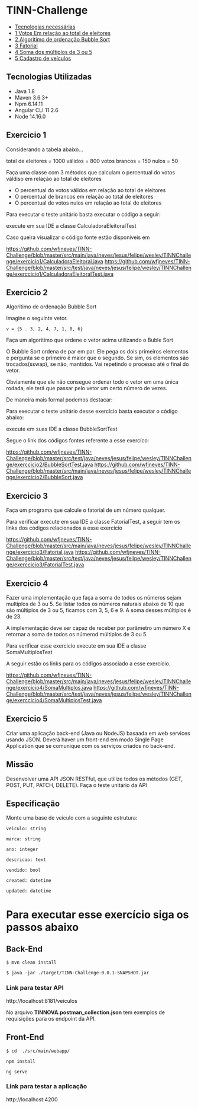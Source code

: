 # TINN-Challenge

* [Tecnologias necessárias](#tecnologias-utilizadas)
* [1 Votos Em relação ao total de eleitores](#exercicio-1)
* [2 Algoritimo de ordenação Bubble Sort](#exercicio-2)
* [3 Fatorial](#exercicio-3)
* [4 Soma dos múltiplos de 3 ou 5](#exercicio-4)
* [5 Cadastro de veículos](#exercicio-5)
 
 
 ## Tecnologias Utilizadas
 
 * Java 1.8
 * Maven 3.6.3+
 * Npm 6.14.11
 * Angular CLI 11.2.6
 * Node 14.16.0
 
 
 ## Exercicio 1
 

  Considerando a tabela abaixo...
  
  total de eleitores = 1000
  válidos = 800
  votos brancos = 150
  nulos = 50
  
 Faça uma classe com 3 métodos que calculam o percentual do votos váldiso em relação ao total de eleitores
  * O percentual do votos válidos em relação ao total de eleitores
  * O percentual de brancos em relação ao total de eleitores
  * O percentual de votos nulos em relação ao total de eleitores
  
  Para executar o teste unitário basta executar o código a seguir:
  
  execute em sua IDE a classe CalculadoraEleitoralTest
  
  Caso queira visualizar o código fonte estão disponiveis em 
  
  https://github.com/wfjneves/TINN-Challenge/blob/master/src/main/java/neves/jesus/felipe/wesley/TINNChallenge/exercicio1/CalculadoraEleitoral.java
  https://github.com/wfjneves/TINN-Challenge/blob/master/src/test/java/neves/jesus/felipe/wesley/TINNChallenge/exerccicio1/CalculadoraEleitoralTest.java
  
 ## Exercicio 2
 
 Algoritimo de ordenação Bubble Sort
 
 Imagine o seguinte vetor.
 
 `v = {5 . 3, 2, 4, 7, 1, 0, 6}`
 
 Faça um algoritimo que ordene o vetor acima utilizando o Buble Sort
 
 O Bubble Sort ordena de par em par.  Ele pega os dois primeiros elementos e pergunta se o primeiro é maior que o segundo. Se sim, os elementos são trocados(sswap), se não, mantidos. Vai repetindo o processo até o final do vetor.
 
 Obviamente que ele não consegue ordenar todo o vetor em uma única rodada, ele terá que passar pelo vetor um certo número de vezes.
 
 De maneira mais formal podemos destacar:
 
 Para executar o teste unitário desse exercício basta executar o código abaixo:
 
 
 execute em suas IDE a classe BubbleSortTest
 
 Segue o link dos códigos fontes referente a esse exercíco:
 
 https://github.com/wfjneves/TINN-Challenge/blob/master/src/test/java/neves/jesus/felipe/wesley/TINNChallenge/exerccicio2/BubbleSortTest.java
 https://github.com/wfjneves/TINN-Challenge/blob/master/src/main/java/neves/jesus/felipe/wesley/TINNChallenge/exercicio2/BubbleSort.java
 
 
 ## Exercicio 3
 
 Faça um programa que calcule o fatorial de um número qualquer.
 
 Para verificar execute em sua IDE a classe FatorialTest, a seguir tem os links dos códigos relacionados a esse exercício
 
 https://github.com/wfjneves/TINN-Challenge/blob/master/src/main/java/neves/jesus/felipe/wesley/TINNChallenge/exercicio3/Fatorial.java
 https://github.com/wfjneves/TINN-Challenge/blob/master/src/test/java/neves/jesus/felipe/wesley/TINNChallenge/exerccicio3/FatorialTest.java
 
 
 
 ## Exercicio 4
 
 
 Fazer uma implementação que faça a soma de todos os números sejam multiplos de 3 ou 5.
 Se listar todos os números naturais abaixo de 10 que são múltiplos de 3 ou 5, ficamos com 3, 5, 6 e 9. A soma desses múltiplos é de 23.
 
 A implementação deve ser capaz de receber por parâmetro um número X e retornar a soma de todos os númerod múltiplos de 3 ou 5.
 
 
 Para verificar esse exercicío execute em sua IDE a classe SomaMultiplosTest
 
 A seguir estão os links para os códigos associado a esse exercício.
 
 https://github.com/wfjneves/TINN-Challenge/blob/master/src/main/java/neves/jesus/felipe/wesley/TINNChallenge/exercicio4/SomaMultiplos.java 
 https://github.com/wfjneves/TINN-Challenge/blob/master/src/test/java/neves/jesus/felipe/wesley/TINNChallenge/exerccicio4/SomaMultiplosTest.java
 
 
## Exercicio 5

Criar uma aplicação back-end (Java ou NodeJS) basaada em web services usando JSON.
Deverá haver um front-end em modo Single Page Application que se comunique com os serviços criados no back-end.

## Missão

Desenvolver uma API JSON RESTful, que utilize todos os métodos (GET, POST, PUT, PATCH, DELETE). Faça o teste unitário da API

## Especificação

Monte uma base de veículo com a seguinte estrutura:

<p><code>veiculo: string</code></p>
<p><code>marca: string</code></p>
<p><code>ano: integer</code></p>
<p><code>descricao: text</code></p>
<p><code>vendido: bool</code></p>
<p><code>created: datetime</code></p>
<p><code>updated: datetime</code></p>

# Para executar esse exercício siga os passos abaixo

## Back-End

 <p> <code>$ mvn clean install</code>  </p>
 <p><code>$ java -jar ./target/TINN-Challenge-0.0.1-SNAPSHOT.jar </code> </p>
 
 ### Link para testar API
 
 http://localhost:8181/veiculos

No arquivo <strong>TINNOVA.postman_collection.json</strong> tem exemplos de requisições para os endpoint da API.

## Front-End

<p><code>$ cd  ./src/main/webapp/ </code></p>
<p><code>npm install</code></p>
<p><code>ng serve</code></p>

### Link para testar a aplicação
http://localhost:4200
